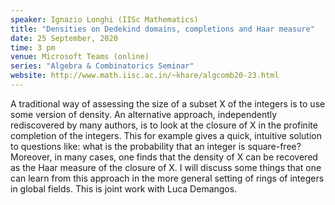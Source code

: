 ```yaml
---
speaker: Ignazio Longhi (IISc Mathematics)
title: "Densities on Dedekind domains, completions and Haar measure"
date: 25 September, 2020
time: 3 pm
venue: Microsoft Teams (online)
series: "Algebra & Combinatorics Seminar"
website: http://www.math.iisc.ac.in/~khare/algcomb20-23.html
---
```


A traditional way of assessing the size of a subset X of the integers
is to use some version of density. An alternative approach, independently
rediscovered by many authors, is to look at the closure of X in the
profinite completion of the integers. This for example gives a quick,
intuitive solution to questions like: what is the probability that an
integer is square-free? Moreover, in many cases, one finds that the
density of X can be recovered as the Haar measure of the closure of X.
I will discuss some things that one can learn from this approach in the
more general setting of rings of integers in global fields. This is
joint work with Luca Demangos.
